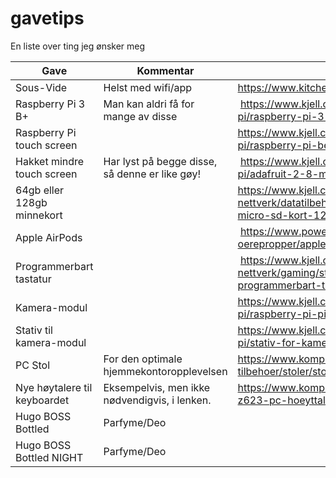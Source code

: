 # gavetips
En liste over ting jeg ønsker meg

| Gave  | Kommentar | Hvor kan det kjøpes? |
| ------------- | ------------- | ------------- |
| Sous-Vide | Helst med wifi/app  | https://www.kitchentime.no/no/p/sous-vide-precision-cooker-wifi |
| Raspberry Pi 3 B+ | Man kan aldri få for mange av disse | https://www.kjell.com/no/produkter/data-og-nettverk/raspberry-pi/raspberry-pi-3-model-b-ettkortsdatamaskin-p88100 |
| Raspberry Pi touch screen | | https://www.kjell.com/no/produkter/data-og-nettverk/raspberry-pi/raspberry-pi-beroringsskjerm-7--p87843 |
| Hakket mindre touch screen | Har lyst på begge disse, så denne er like gøy! | https://www.kjell.com/no/produkter/data-og-nettverk/raspberry-pi/adafruit-2-8-mini-beroringsskjerm-for-raspberry-pi-p87272 |
| 64gb eller 128gb minnekort | | https://www.kjell.com/no/produkter/data-og-nettverk/datatilbehor/minnekort-lesere/minnekort/sandisk-ultra-micro-sd-kort-128-gb-p97603 |
| Apple AirPods | | https://www.power.no/hoeyttalere-og-lyd/hodetelefoner-og-oerepropper/apple-airpods-in-ear-bt-headphones/p-445742/ |
| Programmerbart tastatur | | https://www.kjell.com/no/produkter/data-og-nettverk/gaming/streaming-tilbehor/elgato-stream-deck-programmerbart-tastatur-p61640 |
| Kamera-modul | | https://www.kjell.com/no/produkter/data-og-nettverk/raspberry-pi/raspberry-pi-pinoir-kameramodul-v2-p88054 |
| Stativ til kamera-modul | | https://www.kjell.com/no/produkter/data-og-nettverk/raspberry-pi/stativ-for-kameramodul-p87267 |
| PC Stol | For den optimale hjemmekontoropplevelsen | https://www.komplett.no/product/926650/datautstyr/pc-tilbehoer/stoler/stoler/svive-lynx-tier-3-gamingstol-sort# |
| Nye høytalere til keyboardet | Eksempelvis, men ikke nødvendigvis, i lenken. | https://www.komplett.no/product/603224/gaming/hoeyttalere/logitech-z623-pc-hoeyttalere# |
| Hugo BOSS Bottled | Parfyme/Deo | |
| Hugo BOSS Bottled NIGHT | Parfyme/Deo | |


